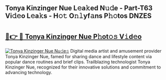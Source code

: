 ## Tonya Kinzinger Nue L𝚎a𝚔ed N𝚞𝚍e - Part-T63 Vi𝚍𝚎o L𝚎a𝚔s - H𝚘𝚝 O𝚗𝚕yf𝚊ns P𝚑𝚘tos DNZES

# <h2><a href="http://kfad4bn.oniu.top/?m=Tonya+Kinzinger+Nue">🔗👉 🔴 Tonya Kinzinger Nue P𝚑ot𝚘𝚜 V𝚒d𝚎o</a></h2>

[![Tonya Kinzinger Nue Nu𝚍e𝚜](https://i.imgur.com/0qMVB7G.gif)](http://kfad4bn.oniu.top/?m=Tonya+Kinzinger+Nue)
Digital media artist and amusement provider Tonya Kinzinger Nue, famed for sharing dance and lifestyle content via popular dance routines and brief clips. Trailblazing technologist Tonya Kinzinger Nue, recognized for their innovative solutions and commitment to advancing technology.  
